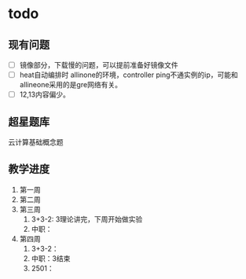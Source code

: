 # todo

## 现有问题

- [ ] 镜像部分，下载慢的问题，可以提前准备好镜像文件
- [ ] heat自动编排时 allinone的环境，controller ping不通实例的ip，可能和allineone采用的是gre网络有关。
- [ ] 12,13内容偏少。

## 超星题库

云计算基础概念题

## 教学进度

1. 第一周
2. 第二周
3. 第三周
   1. 3+3-2: 3理论讲完，下周开始做实验
   2. 中职：
4. 第四周
   1. 3+3-2：
   2. 中职：3结束
   3. 2501：
